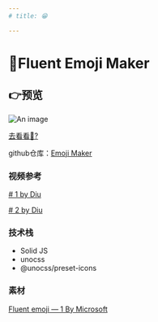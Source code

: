 ```yaml
---
# title: 😁

---
```



# :whale:Fluent Emoji Maker

## :point_right:预览

![An image](/image/EmojiMaker.png)

[ 去看看:eyes:?](https://emoji.vvvenus.website/)

github仓库：[Emoji Maker](https://github.com/VenusTZZ/fluent-emoji-leaner)

### 视频参考
[# 1 by Diu](https://www.bilibili.com/video/BV1oW4y1h7pS?spm_id_from=333.999.0.0&vd_source=c8bd96fafd5c7d5975d23f0dbc6fc7af)

[# 2 by Diu](https://www.bilibili.com/video/BV1ZB4y1B7xQ/?spm_id_from=333.788&vd_source=c8bd96fafd5c7d5975d23f0dbc6fc7af)

### 技术栈
- Solid JS
- unocss
- @unocss/preset-icons
  
### 素材
[Fluent emoji — 1 By Microsoft](https://www.figma.com/community/file/1138254942249677742)

